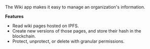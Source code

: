 The Wiki app makes it easy to manage an organization's information.

**Features**
- Read wiki pages hosted on IPFS.
- Create new versions of those pages, and store their hash in the blockchain.
- Protect, unprotect, or delete with granular permissions.
